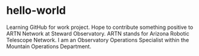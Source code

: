 # hello-world
Learning GitHub for work project.
Hope to contribute something positive to ARTN Network at Steward Observatory. ARTN stands for Arizona Robotic Telescope Network. I am an Observatory Operations Specialist within the Mountain Operations Department.
